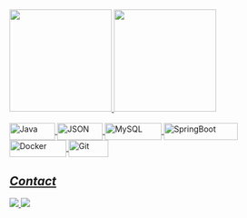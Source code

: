 ##
<div>
  <a href="https://github.com/AndrewAimone">
  <img height="180em" src="https://github-readme-stats.vercel.app/api?username=AndrewAimone&show_icons=true&theme=dark&include_all_commits=true&count_private=true">
  <img height="180em" src="https://github-readme-stats.vercel.app/api/top-langs/?username=AndrewAimone&layout=compact&langs_count=7&theme=dark">
</div>   
  
<div style="display: inline_block"><br>
   <img align="center" alt="Java" height="30" width="80" src="https://img.shields.io/badge/Java-ED8B00?style=for-the-badge&logo=java&logoColor=white">
   <img align="center" alt="JSON" height="30" width="80" src="https://img.shields.io/badge/json-5E5C5C?style=for-the-badge&logo=json&logoColor=white">
   <img align="center" alt="MySQL" height="30" width="100" src="https://img.shields.io/badge/MySQL-00000F?style=for-the-badge&logo=mysql&logoColor=white">
   <img align="center" alt="SpringBoot" height="30" width="130" src="https://img.shields.io/badge/Spring_Boot-F2F4F9?style=for-the-badge&logo=spring-boot">
   <img align="center" alt="Docker" height="30" width="100" src="https://img.shields.io/badge/Docker-2CA5E0?style=for-the-badge&logo=docker&logoColor=white">
   <img align="center" alt="Git" height="30" width="70" src="https://img.shields.io/badge/Git-F05032?style=for-the-badge&logo=git&logoColor=white">
  
</div>
  
  ## <i>Contact</i>
  
<div> 
  <a href = "mailto:andrewaimone.info@gmail.com"><img src="https://img.shields.io/badge/-Gmail-%23333?style=for-the-badge&logo=gmail&logoColor=white" target="_blank"</a> 
  <a href="https://www.linkedin.com/in/andrew-aimone/" target="_blank"><img src="https://img.shields.io/badge/-LinkedIn-%230077B5?style=for-thebadge&logo=linkedin&logoColor=white" target="_blank"></a>
</div>
